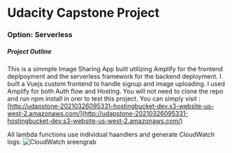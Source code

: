 # Udacity Capstone Project
### Option: Serverless 

##### Project Outline
This is a simmple Image Sharing App built utilizing Amplify for the frontend deplpoyment and the serverless framework for the backend deployment. 
I built a Vuejs custom frontend to handle signup and image uploading. 
I used Amplify for both Auth flow and Hosting. 
You will not need to clone the repo and run npm install in orer to test this project. 
You can simply visit : [http://udapstone-20210326095331-hostingbucket-dev.s3-website-us-west-2.amazonaws.com/](http://udapstone-20210326095331-hostingbucket-dev.s3-website-us-west-2.amazonaws.com/) 

All lambda functions use individual haandlers and generate CloudWatch logs:
![CloudWatch sreengrab](<img src="./images/cloudwatch-log.png" alt="drawing" width="200"/>)
